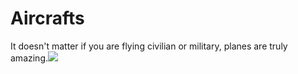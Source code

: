 <!DOCTYPE html>
<html>
<body>
<h1> Aircrafts </h1>
<p> It doesn't matter if you are flying civilian or military, planes are truly amazing.<img src="G550_Jet.jpg"  alt"Trulli" width"500" height"333">

